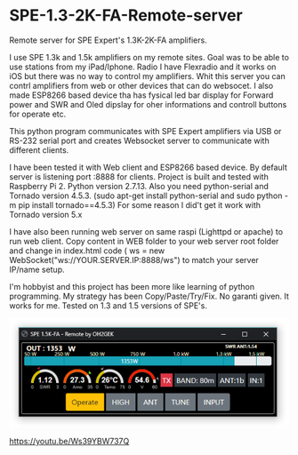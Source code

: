 # SPE-1.3-2K-FA-Remote-server
Remote server for SPE Expert's 1.3K-2K-FA amplifiers.

I use SPE 1.3k and 1.5k amplifiers on my remote sites. Goal was to be able to use stations from my iPad/Iphone. Radio I have Flexradio and it works on iOS but there was no way to control my amplifiers. Whit this server you can contrl amplifiers from web or other devices that can do websocet. I also made ESP8266 based device tha has fysical led bar display for Forward power and SWR and Oled dipslay for oher informations and controll buttons for operate etc. 

This python program communicates with SPE Expert amplifiers via USB or RS-232 serial port and creates Websocket server to communicate with different clients.

I have been tested it with Web client and ESP8266 based device. By default server is listening port :8888 for clients. Project is built and tested with Raspberry Pi 2. Python version 2.7.13. Also you need python-serial and Tornado version 4.5.3. (sudo apt-get install python-serial and  sudo python -m pip install tornado==4.5.3)
For some reason I did't get it work with Tornado version 5.x 

I have also been running web server on same raspi (Lighttpd or apache) to run web client.
Copy content in WEB folder to your web server root folder and change in index.html code  ( ws = new WebSocket("ws://YOUR.SERVER.IP:8888/ws") to match your server IP/name setup.

I'm hobbyist and this project has been more like learning of python programming. My strategy has been Copy/Paste/Try/Fix. No garanti given. It works for me. Tested on 1.3 and 1.5 versions of SPE's. 


![SPE_Remote_OH2GEK](SPE_Remote.png)

https://youtu.be/Ws39YBW737Q
